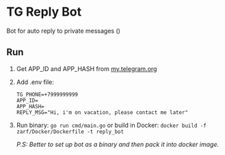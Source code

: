 # TG Reply Bot

Bot for auto reply to private messages ()

## Run

1. Get APP_ID and APP_HASH from [my.telegram.org](https://my.telegram.org/apps)

2. Add .env file:
	```text
	TG_PHONE=+7999999999
	APP_ID=
	APP_HASH=
	REPLY_MSG="Hi, i'm on vacation, please contact me later"
	```

3. Run binary: `go run cmd/main.go` or build in Docker: `docker build -f zarf/Docker/Dockerfile -t reply_bot`

	*P.S: Better to set up bot as a binary and then pack it into docker image.*